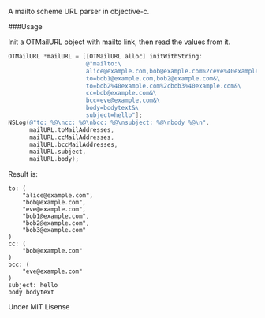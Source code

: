 A mailto scheme URL parser in objective-c.  

###Usage

Init a OTMailURL object with mailto link, then read the values from it.  

```objective-c
OTMailURL *mailURL = [[OTMailURL alloc] initWithString:
                      @"mailto:\
                      alice@example.com,bob@example.com%2ceve%40example.com?\
                      to=bob1@example.com,bob2@example.com&\
                      to=bob2%40example.com%2cbob3%40example.com&\
                      cc=bob@example.com&\
                      bcc=eve@example.com&\
                      body=bodytext&\
                      subject=hello"];
NSLog(@"to: %@\ncc: %@\nbcc: %@\nsubject: %@\nbody %@\n",
      mailURL.toMailAddresses,
      mailURL.ccMailAddresses,
      mailURL.bccMailAddresses,
      mailURL.subject,
      mailURL.body);
```

Result is:  

```
to: (
    "alice@example.com",
    "bob@example.com",
    "eve@example.com",
    "bob1@example.com",
    "bob2@example.com",
    "bob3@example.com"
)
cc: (
    "bob@example.com"
)
bcc: (
    "eve@example.com"
)
subject: hello
body bodytext
```

Under MIT Lisense